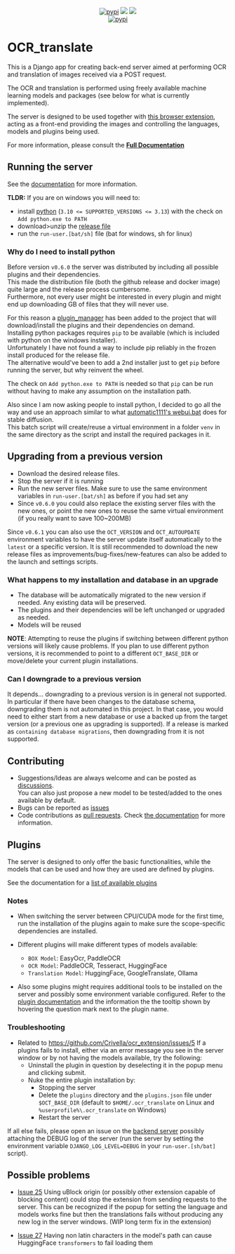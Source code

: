 <div align="center">
  <p align="center">
	<a href="https://pypi.org/project/django-ocr_translate/"><img src="https://img.shields.io/pypi/dm/django-ocr_translate?style=flat-square" alt="pypi"/></a>
	<a href="https://pypi.org/project/django-ocr_translate/"><img src="https://img.shields.io/pypi/v/django-ocr_translate?style=flat-square" /></a>
	<a href="https://pypi.org/project/django-ocr_translate/"><img src="https://img.shields.io/github/downloads/Crivella/ocr_translate/total.svg?style=flat-square" /></a>
  <br />
	<a href="https://crivella.github.io/ocr_translate/"><img src="https://img.shields.io/badge/GitHub%20Pages-222222?style=for-the-badge&logo=GitHub%20Pages&logoColor=white" alt="pypi"/></a>
  </p>
</div>

# OCR_translate

This is a Django app for creating back-end server aimed at performing OCR and translation of images received via a POST request.

The OCR and translation is performed using freely available machine learning models and packages (see below for what is currently implemented).

The server is designed to be used together with [this browser extension](https://github.com/Crivella/ocr_extension), acting as a front-end providing the images and controlling the languages, models and plugins being used.

For more information, please consult the **[Full Documentation](https://crivella.github.io/ocr_translate/)**

## Running the server

See the [documentation](https://crivella.github.io/ocr_translate/user/index.html#running-the-server) for more information.

**TLDR:** If you are on windows you will need to:

- install [python](https://www.python.org/downloads/windows/) (`3.10 <= SUPPORTED_VERSIONS <= 3.13`) with the check on `Add python.exe to PATH`
- download>unzip the [release file](/../../releases/latest/download/run_server.zip)
- run the `run-user.[bat/sh]` file (bat for windows, sh for linux)

### Why do I need to install python

Before version `v0.6.0` the server was distributed by including all possible plugins and their dependencies.\
This made the distribution file (both the github release and docker image) quite large and the release process cumbersome.\
Furthermore, not every user might be interested in every plugin and might end up downloading GB of files that they will never use.

For this reason a [plugin_manager](ocr_translate/plugin_manager.py) has been added to the project that will download/install the plugins and their dependencies on demand.\
Installing python packages requires `pip` to be available (which is included with python on the windows installer).\
Unfortunately I have not found a way to include pip reliably in the frozen install produced for the release file.\
The alternative would've been to add a 2nd installer just to get `pip` before running the server, but why reinvent the wheel.

The check on `Add python.exe to PATH` is needed so that `pip` can be run without having to make any assumption on the installation path.

Also since I am now asking people to install python, I decided to go all the way and use an approach similar to what [automatic1111's webui.bat](https://github.com/AUTOMATIC1111/stable-diffusion-webui/blob/master/webui.bat) does for stable diffusion.\
This batch script will create/reuse a virtual environment in a folder `venv` in the same directory as the script and install the required packages in it.

## Upgrading from a previous version

- Download the desired release files.
- Stop the server if it is running
- Run the new server files. Make sure to use the same environment variables in `run-user.[bat/sh]` as before if you had set any
- Since `v0.6.0` you could also replace the existing server files with the new ones, or point the new ones to reuse the same virtual environment (if you really want to save 100~200MB)

Since `v0.6.1` you can also use the `OCT_VERSION` and `OCT_AUTOUPDATE` environment variables to have the server update itself automatically to the `latest` or a specific version.
It is still recommended to download the new release files as improvements/bug-fixes/new-features can also be added to the launch and settings scripts.

### What happens to my installation and database in an upgrade

- The database will be automatically migrated to the new version if needed. Any existing data will be preserved.
- The plugins and their dependencies will be left unchanged or upgraded as needed.
- Models will be reused

**NOTE**: Attempting to reuse the plugins if switching between different python versions will likely cause problems.
If you plan to use different python versions, it is recommended to point to a different `OCT_BASE_DIR` or move/delete your current plugin installations.

### Can I downgrade to a previous version

It depends... downgrading to a previous version is in general not supported.
In particular if there have been changes to the database schema, downgrading them is not automated in this project.
In that case, you would need to either start from a new database or use a backed up from the target version (or a previous one as upgrading is supported).
If a release is marked as `containing database migrations`, then downgrading from it is not supported.

## Contributing

- Suggestions/Ideas are always welcome and can be posted as [discussions](https://github.com/Crivella/ocr_translate/discussions).\
  You can also just propose a new model to be tested/added to the ones available by default.
- Bugs can be reported as [issues](https://github.com/Crivella/ocr_translate/issues)
- Code contributions as [pull requests](https://github.com/Crivella/ocr_translate/pulls).
  Check [the documentation](https://crivella.github.io/ocr_translate/contrib/index.html) for more information.

## Plugins

The server is designed to only offer the basic functionalities, while the models that can be used and how they are used are defined by plugins.

See the documentation for a [list of available plugins](https://crivella.github.io/ocr_translate/plugins/index.html)

### Notes

- When switching the server between CPU/CUDA mode for the first time, run the installation of the plugins again to make sure the scope-specific dependencies are installed.
- Different plugins will make different types of models available:
  - `BOX Model`: EasyOcr, PaddleOCR
  - `OCR Model`: PaddleOCR, Tesseract, HuggingFace
  - `Translation Model`: HuggingFace, GoogleTranslate, Ollama

- Also some plugins might requires additional tools to be installed on the server and possibly some environment variable configured.
  Refer to the [plugin documentation](https://crivella.github.io/ocr_translate/plugins/index.html) and the information the the tooltip shown by hovering the question mark next to the plugin name.

### Troubleshooting

- Related to https://github.com/Crivella/ocr_extension/issues/5 If a plugins fails to install, either via an error message you see in the server window or by not having the models available, try the following:
  - Uninstall the plugin in question by deselecting it in the popup menu and clicking submit.
  - Nuke the entire plugin installation by:
    - Stopping the server
    - Delete the `plugins` directory and the `plugins.json` file under `$OCT_BASE_DIR` (default to `$HOME/.ocr_translate` on Linux and `%userprofile%\.ocr_translate` on Windows)
    - Restart the server

If all else fails, please open an issue on the [backend server](https://github.com/Crivella/ocr_translate) possibly attaching the DEBUG log of the server (run the server by setting the environment variable `DJANGO_LOG_LEVEL=DEBUG` in your `run-user.[sh/bat]` script).

## Possible problems

- [Issue 25](/../../issues/25) Using uBlock origin (or possibly other extension capable of blocking content) could stop the extension from sending requests to the server. This can be recognized if the popup for setting the language and models works fine but then the translations fails without producing any new log in the server windows. (WIP long term fix in the extension)

- [Issue 27](/../../issues/27) Having non latin characters in the model's path can cause HuggingFace `transformers` to fail loading them
